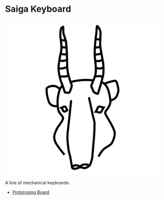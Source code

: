# Saiga Keyboard

![Saiga Logo](logo/saiga_logo.svg)

A line of mechanical keyboards.
- [Prototyping Board](prototyping-board/README.md)


